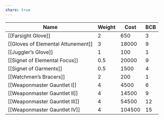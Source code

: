 ```yaml
---
share: true
---
```

| Name                               | Weight | Cost   | BCB |
| ---------------------------------- | ------ | ------ | --- |
| [[Farsight Glove]]                 | 2      | 650    | 3   |
| [[Gloves of Elemental Attunement]] | 3      | 18000  | 9   |
| [[Juggler’s Glove]]                | 1      | 100    | 1   |
| [[Signet of Elemental Focus]]      | 0.5    | 20000  | 9   |
| [[Signet of Garments]]             | 0.5    | 1500   | 4   |
| [[Watchmen’s Bracers]]             | 2      | 200    | 1   |
| [[Weaponmaster Gauntlet I]]        | 4      | 4500   | 6   |
| [[Weaponmaster Gauntlet II]]       | 4      | 14500  | 9   |
| [[Weaponmaster Gauntlet III]]      | 4      | 54500  | 12  |
| [[Weaponmaster Gauntlet IV]]       | 4      | 104500 | 15  |

